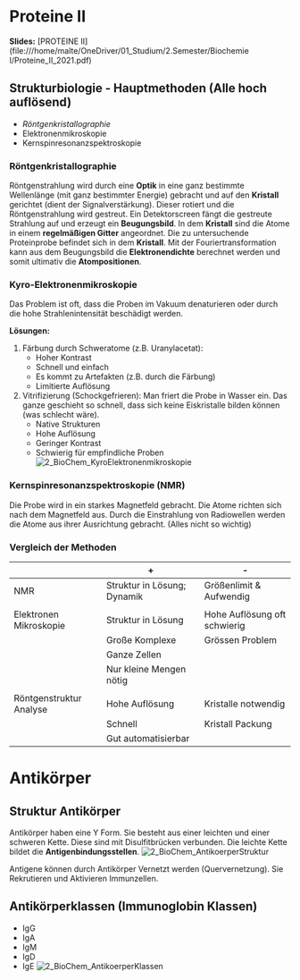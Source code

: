 # Proteine II
**Slides:** [PROTEINE II](file:///home/malte/OneDriver/01_Studium/2.Semester/Biochemie I/Proteine_II_2021.pdf)

## Strukturbiologie - Hauptmethoden (Alle hoch auflösend)
- *Röntgenkristallographie*
- Elektronenmikroskopie
- Kernspinresonanzspektroskopie

### Röntgenkristallographie
Röntgenstrahlung wird durch eine **Optik** in eine ganz bestimmte Wellenlänge (mit ganz bestimmter Energie) 
gebracht und auf den **Kristall** gerichtet (dient der Signalverstärkung). Dieser rotiert und die Röntgenstrahlung wird gestreut. 
Ein Detektorscreen fängt die gestreute Strahlung auf und erzeugt ein **Beugungsbild**. 
In dem **Kristall** sind die Atome in einem **regelmäßigen Gitter** angeordnet.
Die zu untersuchende Proteinprobe befindet sich in dem **Kristall**. 
Mit der Fouriertransformation kann aus dem Beugungsbild die **Elektronendichte** berechnet werden und 
somit ultimativ die **Atompositionen**.

### Kyro-Elektronenmikroskopie
Das Problem ist oft, dass die Proben im Vakuum denaturieren oder durch die hohe Strahlenintensität
beschädigt werden.

**Lösungen:**
1) Färbung durch Schweratome (z.B. Uranylacetat):
	+ Hoher Kontrast
	+ Schnell und einfach
	- Es kommt zu Artefakten (z.B. durch die Färbung)
	- Limitierte Auflösung
2) Vitrifizierung (Schockgefrieren): 
   Man friert die Probe in Wasser ein. Das ganze geschieht so schnell, dass sich keine Eiskristalle bilden können (was schlecht wäre).
	+ Native Strukturen
	+ Hohe Auflösung
	- Geringer Kontrast
	- Schwierig für empfindliche Proben
![2_BioChem_KyroElektronenmikroskopie](/home/malte/01_Documents/Vimwiki_md/UNI/SCREENSHOTS/2_BioChem_KyroElektronenmikroskopie.png)

### Kernspinresonanzspektroskopie (NMR)
Die Probe wird in ein starkes Magnetfeld gebracht. Die Atome richten sich nach dem Magnetfeld aus.
Durch die Einstrahlung von Radiowellen werden die Atome aus ihrer Ausrichtung gebracht.
(Alles nicht so wichtig)

### Vergleich der Methoden

|                         | +                           | -                            |
|-------------------------|-----------------------------|------------------------------|
| NMR                     | Struktur in Lösung; Dynamik | Größenlimit & Aufwendig      |
|                         |                             |                              |
| Elektronen Mikroskopie  | Struktur in Lösung          | Hohe Auflösung oft schwierig |
|                         | Große Komplexe              | Grössen Problem              |
|                         | Ganze Zellen                |                              |
|                         | Nur kleine Mengen nötig     |                              |
|                         |                             |                              |
| Röntgenstruktur Analyse | Hohe Auflösung              | Kristalle notwendig          |
|                         | Schnell                     | Kristall Packung             |
|                         | Gut automatisierbar         |                              |

# Antikörper

## Struktur Antikörper
Antikörper haben eine Y Form. Sie besteht aus einer leichten und einer schweren Kette.
Diese sind mit Disulfitbrücken verbunden. Die leichte Kette bildet die **Antigenbindungsstellen**.
![2_BioChem_AntikoerperStruktur](/home/malte/01_Documents/Vimwiki_md/UNI/SCREENSHOTS/2_BioChem_AntikoerperStruktur.png)

Antigene können durch Antikörper Vernetzt werden (Quervernetzung).
Sie Rekrutieren und Aktivieren Immunzellen.

## Antikörperklassen (Immunoglobin Klassen)
- IgG
- IgA
- IgM
- IgD
- IgE
![2_BioChem_AntikoerperKlassen](/home/malte/01_Documents/Vimwiki_md/UNI/SCREENSHOTS/2_BioChem_AntikoerperKlassen.png)

